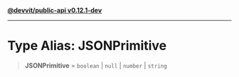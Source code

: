 [**@devvit/public-api v0.12.1-dev**](../README.md)

---

# Type Alias: JSONPrimitive

> **JSONPrimitive** = `boolean` \| `null` \| `number` \| `string`
